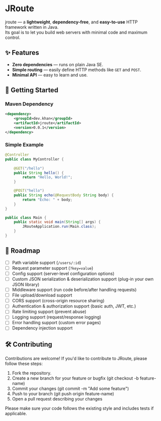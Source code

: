 # JRoute

jroute — a **lightweight**, **dependency-free**, and **easy-to-use** HTTP framework written in Java.  
Its goal is to let you build web servers with minimal code and maximum control.

## ✨ Features
- **Zero dependencies** — runs on plain Java SE.
- **Simple routing** — easily define HTTP methods like `GET` and `POST`.
- **Minimal API** — easy to learn and use.

## 🚀 Getting Started

### Maven Dependency
```xml
<dependency>
    <groupId>dev.khan</groupId>
    <artifactId>jroute</artifactId>
    <version>0.0.1</version>
</dependency>
```

### Simple Example

```java
@Controller
public class MyController {
    
    @GET("/hello")
    public String hello() {
        return "Hello, World!";
    }

    @POST("hello")
    public String echo(@RequestBody String body) {
        return "Echo: " + body;
    }
}

public class Main {
    public static void main(String[] args) {
        JRouteApplication.run(Main.class);
    }
}
```

## 📌 Roadmap
- [ ] Path variable support (`/users/:id`)
- [ ] Request parameter support (`?key=value`)
- [ ] Config support (server-level configuration options)
- [ ] Custom JSON serialization & deserialization support (plug-in your own JSON library)
- [ ] Middleware support (run code before/after handling requests)
- [ ] File upload/download support
- [ ] CORS support (cross-origin resource sharing)
- [ ] Authentication & authorization support (basic auth, JWT, etc.)
- [ ] Rate limiting support (prevent abuse)
- [ ] Logging support (request/response logging)
- [ ] Error handling support (custom error pages)
- [ ] Dependency injection support

## 🛠️ Contributing

Contributions are welcome! If you'd like to contribute to JRoute, please follow these steps:

1. Fork the repository.
2. Create a new branch for your feature or bugfix (git checkout -b feature-name)
3. Commit your changes (git commit -m "Add some feature")
4. Push to your branch (git push origin feature-name)
5. Open a pull request describing your changes

Please make sure your code follows the existing style and includes tests if applicable.
